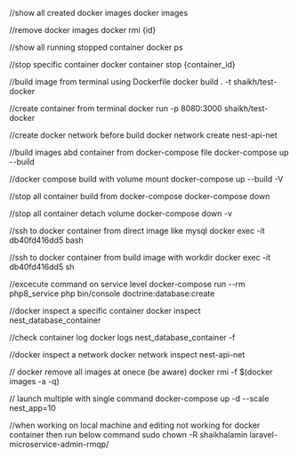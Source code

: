 //show all created docker images
docker images

//remove docker images
docker rmi {id}

//show all running stopped container
docker ps

//stop specific container
docker container stop {container_id}

//build image from terminal using Dockerfile
docker build . -t shaikh/test-docker

//create container from terminal
docker run -p 8080:3000 shaikh/test-docker

//create docker network before build
docker network create nest-api-net

//build images abd container from docker-compose file
docker-compose up --build

//docker compose build with volume mount
docker-compose up --build -V

//stop all container build from docker-compose
docker-compose down

//stop all container detach volume
docker-compose down -v

//ssh to docker container from direct image like mysql
docker exec -it db40fd416dd5 bash

//ssh to docker container from build image with workdir
docker exec -it db40fd416dd5 sh

//excecute command on service level
docker-compose run --rm php8_service php bin/console doctrine:database:create

//docker inspect a specific container
docker inspect nest_database_container

//check container log
docker logs nest_database_container -f

//docker inspect a network
docker network inspect nest-api-net

// docker remove all images at onece (be aware)
docker rmi -f $(docker images -a -q)

// launch multiple with single command
docker-compose up -d --scale nest_app=10

//when working on local machine and editing not working for docker container then run below command
sudo chown -R shaikhalamin laravel-microservice-admin-rmqp/
